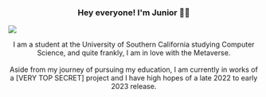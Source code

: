 <h3 align="center">
  Hey everyone! I'm Junior 🙏🏼
</h3>
<img align="center" src="https://fcb-prod.s3.amazonaws.com/cklaf0jm700456ioigrbgigc0/attachments/ckwltf7yl09l0z2qr5vnd5mau-10011470fcbh-metaverse-header.jpg" />
<p align="center">
  I am a student at the University of Southern California studying Computer Science, and quite frankly, I am in love with the Metaverse.
  <br><br>
  Aside from my journey of pursuing my education, I am currently in works of a [VERY TOP SECRET] project and I have high hopes of a late 2022 to early 2023 release.
  <br><br>
  
</p>

<!--
**juniortaeza/juniortaeza** is a ✨ _special_ ✨ repository because its `README.md` (this file) appears on your GitHub profile.

Here are some ideas to get you started:

- 🔭 I’m currently working on ...
- 🌱 I’m currently learning ...
- 👯 I’m looking to collaborate on ...
- 🤔 I’m looking for help with ...
- 💬 Ask me about ...
- 📫 How to reach me: ...
- 😄 Pronouns: ...
- ⚡ Fun fact: ...
-->

